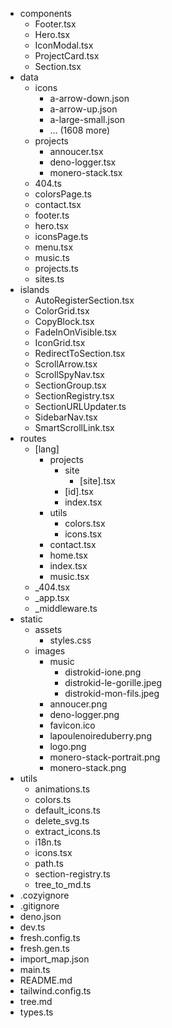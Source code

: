- components
  - Footer.tsx
  - Hero.tsx
  - IconModal.tsx
  - ProjectCard.tsx
  - Section.tsx
- data
  - icons
    - a-arrow-down.json
    - a-arrow-up.json
    - a-large-small.json
    - … (1608 more)
  - projects
    - annoucer.tsx
    - deno-logger.tsx
    - monero-stack.tsx
  - 404.ts
  - colorsPage.ts
  - contact.tsx
  - footer.ts
  - hero.tsx
  - iconsPage.ts
  - menu.tsx
  - music.ts
  - projects.ts
  - sites.ts
- islands
  - AutoRegisterSection.tsx
  - ColorGrid.tsx
  - CopyBlock.tsx
  - FadeInOnVisible.tsx
  - IconGrid.tsx
  - RedirectToSection.tsx
  - ScrollArrow.tsx
  - ScrollSpyNav.tsx
  - SectionGroup.tsx
  - SectionRegistry.tsx
  - SectionURLUpdater.ts
  - SidebarNav.tsx
  - SmartScrollLink.tsx
- routes
  - [lang]
    - projects
      - site
        - [site].tsx
      - [id].tsx
      - index.tsx
    - utils
      - colors.tsx
      - icons.tsx
    - contact.tsx
    - home.tsx
    - index.tsx
    - music.tsx
  - _404.tsx
  - _app.tsx
  - _middleware.ts
- static
  - assets
    - styles.css
  - images
    - music
      - distrokid-ione.png
      - distrokid-le-gorille.jpeg
      - distrokid-mon-fils.jpeg
    - annoucer.png
    - deno-logger.png
    - favicon.ico
    - lapoulenoireduberry.png
    - logo.png
    - monero-stack-portrait.png
    - monero-stack.png
- utils
  - animations.ts
  - colors.ts
  - default_icons.ts
  - delete_svg.ts
  - extract_icons.ts
  - i18n.ts
  - icons.tsx
  - path.ts
  - section-registry.ts
  - tree_to_md.ts
- .cozyignore
- .gitignore
- deno.json
- dev.ts
- fresh.config.ts
- fresh.gen.ts
- import_map.json
- main.ts
- README.md
- tailwind.config.ts
- tree.md
- types.ts
